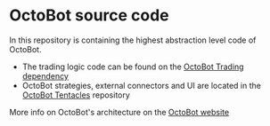 # OctoBot source code

In this repository is containing the highest abstraction level code of OctoBot.

- The trading logic code can be found on the [OctoBot Trading dependency](https://github.com/Drakkar-Software/OctoBot-trading)
- OctoBot strategies, external connectors and UI are located in the [OctoBot Tentacles](https://github.com/Drakkar-Software/OctoBot-tentacles) repository

More info on OctoBot's architecture on the [OctoBot website](https://www.octobot.cloud/en/guides/octobot-developers-environment/architecture?utm_source=github&utm_medium=dk&utm_campaign=regular_open_source_content&utm_content=architecture)
